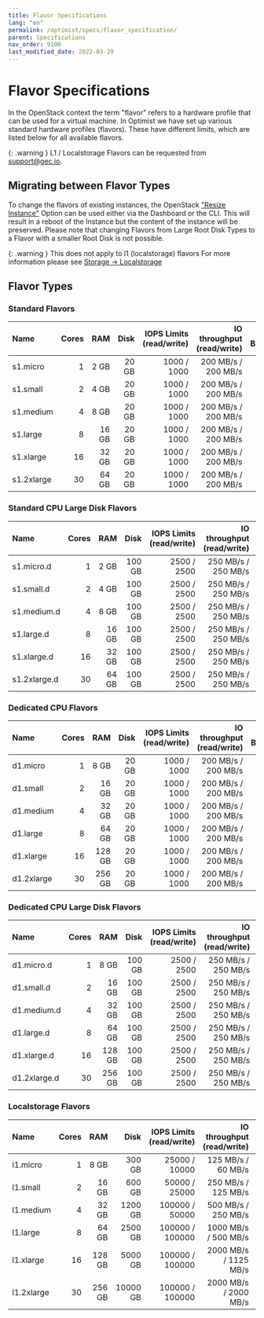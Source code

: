 ```yaml
---
title: Flavor Specifications
lang: "en"
permalink: /optimist/specs/flavor_specification/
parent: Specifications
nav_order: 9100
last_modified_date: 2022-03-29
---
```


# Flavor Specifications

In the OpenStack context the term "flavor" refers to a hardware profile that can be used for a virtual machine. In Optimist we have set up
various standard hardware profiles (flavors). These have different limits, which are listed below for all available flavors.

{: .warning }
L1 / Localstorage Flavors can be requested from <support@gec.io>.

## Migrating between Flavor Types

To change the flavors of existing instances, the OpenStack ["Resize Instance"](/optimist/faq/#how-can-i-change-the-flavor-of-a-virtual-machine-instance-resize) Option can be used either via the Dashboard or the CLI. This will result in a reboot of the Instance but the content of the instance will be preserved. Please note that changing Flavors from Large Root Disk Types to a Flavor with a smaller Root Disk is not possible.

{: .warning }
This does not apply to l1 (localstorage) flavors
For more information please see [Storage → Localstorage](/optimist/storage/localstorage/#openstack-features)

## Flavor Types

### Standard Flavors

| Name       | Cores |   RAM |  Disk | IOPS Limits (read/write) | IO throughput (read/write) | Network Bandwidth |
| :--------- | ----: | ----: | ----: | -----------------------: | -------------------------: | ----------------: |
| s1.micro   |     1 |  2 GB | 20 GB |              1000 / 1000 |        200 MB/s / 200 MB/s |          1 Gbit/s |
| s1.small   |     2 |  4 GB | 20 GB |              1000 / 1000 |        200 MB/s / 200 MB/s |          2 Gbit/s |
| s1.medium  |     4 |  8 GB | 20 GB |              1000 / 1000 |        200 MB/s / 200 MB/s |          3 Gbit/s |
| s1.large   |     8 | 16 GB | 20 GB |              1000 / 1000 |        200 MB/s / 200 MB/s |          4 Gbit/s |
| s1.xlarge  |    16 | 32 GB | 20 GB |              1000 / 1000 |        200 MB/s / 200 MB/s |          4 Gbit/s |
| s1.2xlarge |    30 | 64 GB | 20 GB |              1000 / 1000 |        200 MB/s / 200 MB/s |          4 Gbit/s |

### Standard CPU Large Disk Flavors

| Name        | Cores |   RAM  |  Disk  | IOPS Limits (read/write) | IO throughput (read/write)      | Network Bandwidth |
| :----------   | ----: | ----:  | ----:  | -----------------------: | ------------------------------: | ----------------: |
| s1.micro.d    |     1 |  2 GB | 100 GB  |              2500 / 2500 |             250 MB/s / 250 MB/s  |          1 Gbit/s |
| s1.small.d    |     2 |  4 GB | 100 GB  |              2500 / 2500 |             250 MB/s / 250 MB/s  |          2 Gbit/s |
| s1.medium.d   |     4 |  8 GB | 100 GB  |              2500 / 2500 |             250 MB/s / 250 MB/s  |          3 Gbit/s |
| s1.large.d    |     8 | 16 GB | 100 GB  |              2500 / 2500 |             250 MB/s / 250 MB/s  |          4 Gbit/s |
| s1.xlarge.d   |    16 | 32 GB | 100 GB  |              2500 / 2500 |             250 MB/s / 250 MB/s  |          4 Gbit/s |
| s1.2xlarge.d  |    30 | 64 GB | 100 GB  |              2500 / 2500 |             250 MB/s / 250 MB/s  |          4 Gbit/s |

### Dedicated CPU Flavors

| Name       | Cores |   RAM  |  Disk | IOPS Limits (read/write) | IO throughput (read/write) | Network Bandwidth |
| :--------- | ----: | -----: | ----: | -----------------------: | -------------------------: | ----------------: |
| d1.micro   |     1 |  8 GB  | 20 GB |              1000 / 1000 |        200 MB/s / 200 MB/s |          1 Gbit/s |
| d1.small   |     2 | 16 GB  | 20 GB |              1000 / 1000 |        200 MB/s / 200 MB/s |          2 Gbit/s |
| d1.medium  |     4 | 32 GB  | 20 GB |              1000 / 1000 |        200 MB/s / 200 MB/s |          3 Gbit/s |
| d1.large   |     8 | 64 GB  | 20 GB |              1000 / 1000 |        200 MB/s / 200 MB/s |          4 Gbit/s |
| d1.xlarge  |    16 | 128 GB | 20 GB |              1000 / 1000 |        200 MB/s / 200 MB/s |          4 Gbit/s |
| d1.2xlarge |    30 | 256 GB | 20 GB |              1000 / 1000 |        200 MB/s / 200 MB/s |          4 Gbit/s |

### Dedicated CPU Large Disk Flavors

| Name        | Cores |   RAM  |  Disk  | IOPS Limits (read/write) | IO throughput (read/write)      | Network Bandwidth |
| :----------   | ----: | ----:  | ----:  | -----------------------: | ------------------------------: | ----------------: |
| d1.micro.d    |     1 |  8 GB  | 100 GB |              2500 / 2500 |             250 MB/s / 250 MB/s |          1 Gbit/s |
| d1.small.d    |     2 | 16 GB  | 100 GB |              2500 / 2500 |             250 MB/s / 250 MB/s |          2 Gbit/s |
| d1.medium.d   |     4 | 32 GB  | 100 GB |              2500 / 2500 |             250 MB/s / 250 MB/s |          3 Gbit/s |
| d1.large.d    |     8 | 64 GB  | 100 GB |              2500 / 2500 |             250 MB/s / 250 MB/s |          4 Gbit/s |
| d1.xlarge.d   |    16 |128 GB  | 100 GB |              2500 / 2500 |             250 MB/s / 250 MB/s |          4 Gbit/s |
| d1.2xlarge.d  |    30 |256 GB  | 100 GB |              2500 / 2500 |             250 MB/s / 250 MB/s |          4 Gbit/s |

### Localstorage Flavors

| Name       | Cores |   RAM  |  Disk | IOPS Limits (read/write) | IO throughput (read/write) | Network Bandwidth |
| :---------- | -----: | -----: | -------: | -----------------------: | ------------------------------: | ----------------: |
| l1.micro    |    1   |   8 GB |   300 GB |            25000 / 10000 |             125 MB/s / 60 MB/s  |          1 Gbit/s |
| l1.small    |    2   |  16 GB |   600 GB |            50000 / 25000 |             250 MB/s / 125 MB/s |          2 Gbit/s |
| l1.medium   |    4   |  32 GB |  1200 GB |           100000 / 50000 |             500 MB/s / 250 MB/s |          3 Gbit/s |
| l1.large    |    8   |  64 GB |  2500 GB |          100000 / 100000 |            1000 MB/s / 500 MB/s |          4 Gbit/s |
| l1.xlarge   |   16   | 128 GB |  5000 GB |          100000 / 100000 |           2000 MB/s / 1125 MB/s |          4 Gbit/s |
| l1.2xlarge  |   30   | 256 GB | 10000 GB |          100000 / 100000 |           2000 MB/s / 2000 MB/s |          4 Gbit/s |
